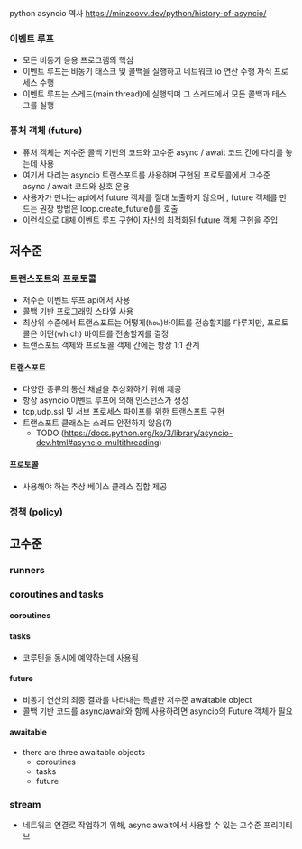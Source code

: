 python asyncio 역사 
https://minzoovv.dev/python/history-of-asyncio/


### 이벤트 루프
- 모든 비동기 응용 프로그램의 핵심
- 이벤트 루프는 비동기 태스크 및 콜백을 실행하고 네트워크 io 연산 수행 
자식 프로세스 수행
- 이벤트 루프는 스레드(main thread)에 실행되며 그 스레드에서 모든 콜백과 테스크를 실행

### 퓨처 객체 (future)
- 퓨처 객체는 저수준 콜백 기반의 코드와 고수준 async / await 코드 간에 다리를 놓는데 사용
- 여기서 다리는 asyncio 트랜스포트를 사용하며 구현된 프로토콜에서 고수준 async / await 코드와 상호 운용
- 사용자가 만나는 api에서 future 객체를 절대 노출하지 않으며 , future 객체를 만드는 권장 방법은 loop.create_future()를 호출 
- 이런식으로 대체 이벤트 루프 구현이 자신의 최적화된 future 객체 구현을 주입

## 저수준
### 트랜스포트와 프로토콜
- 저수준 이벤트 루프 api에서 사용 
- 콜백 기반 프로그래밍 스타일 사용
- 최상위 수준에서 트랜스포트는 어떻게(`how`)바이트를 전송할지를 다루지만,
프로토콜은 어떤(which) 바이트를 전송할지를 결정
- 트랜스포트 객체와 프로토콜 객체 간에는 항상 1:1 관계
#### 트랜스포트
- 다양한 종류의 통신 채널을 추상화하기 위해 제공
- 항상 asyncio 이벤트 루프에 의해 인스턴스가 생성
- tcp,udp.ssl 및 서브 프로세스 파이프를 위한 트랜스포트 구현
- 트랜스포트 클래스는 스레드 안전하지 않음(?) 
  - TODO (https://docs.python.org/ko/3/library/asyncio-dev.html#asyncio-multithreading)
#### 프로토콜 
- 사용해야 하는 추상 베이스 클래스 집합 제공 


### 정책  (policy)


## 고수준
### runners 

### coroutines and tasks
#### coroutines

#### tasks
- 코루틴을 동시에 예약하는데 사용됨

#### future
- 비동기 연산의 최종 결과를 나타내는 특별한 저수준 awaitable object
- 콜백 기반 코드를 async/await와 함께 사용하려면 asyncio의 Future 객체가 필요

#### awaitable
- there are three awaitable objects 
  - coroutines
  - tasks
  - future 
  
### stream
- 네트워크 연결로 작업하기 위해,  async await에서 사용할 수 있는 고수준 프리미티브